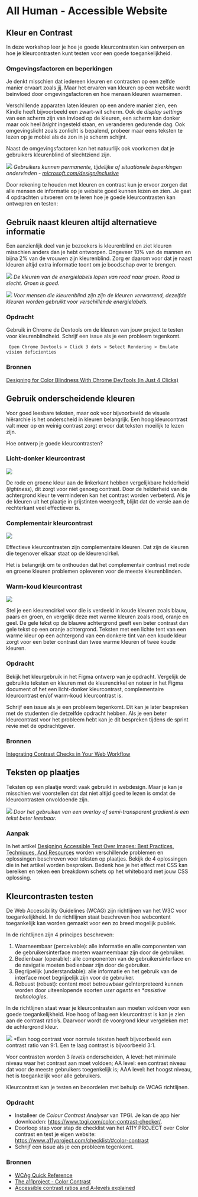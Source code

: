 # All Human - Accessible Website

## Kleur en Contrast

In deze workshop leer je hoe je goede kleurcontrasten kan ontwerpen en hoe je kleurcontrasten kunt testen voor een goede toegankelijkheid.

### Omgevingsfactoren en beperkingen

Je denkt misschien dat iedereen kleuren en contrasten op een zelfde manier ervaart zoals jij. Maar het ervaren van kleuren op een website wordt beïnvloed door omgevingsfactoren en hoe mensen kleuren waarnemen.

Verschillende apparaten laten kleuren op een andere manier zien, een Kindle heeft bijvoorbeeld een zwart-wit scherm. Ook de *display settings* van een scherm zijn van invloed op de kleuren, een scherm kan donker maar ook heel *bright* ingesteld staan, en veranderen gedurende dag. Ook omgevingslicht zoals zonlicht is bepalend, probeer maar eens teksten te lezen op je mobiel als de zon in je scherm schijnt.

Naast de omgevingsfactoren kan het natuurlijk ook voorkomen dat je gebruikers kleurenblind of slechtziend zijn.

![](inclusive-microsoft-design-toolkit.png)
*Gebruikers kunnen permanente, tijdelijke of situationele beperkingen ondervinden - [microsoft.com/design/inclusive](https://www.microsoft.com/design/inclusive/)*

Door rekening te houden met kleuren en contrast kun je ervoor zorgen dat alle mensen de informatie op je website goed kunnen lezen en zien. Je gaat 4 opdrachten uitvoeren om te leren hoe je goede kleurcontrasten kan ontwepren en testen:

## Gebruik naast kleuren altijd alternatieve informatie

Een aanzienlijk deel van je bezoekers is kleurenblind en ziet kleuren misschien anders dan je hebt ontworpen. Ongeveer 10% van de mannen en bijna 2% van de vrouwen zijn kleurenblind. Zorg er daarom voor dat je naast kleuren altijd extra informatie toont om je boodschap over te brengen.

![](energielabels.png)
*De kleuren van de energielabels lopen van rood naar groen. Rood is slecht. Groen is goed.*

![](energielabels-deuteranopia.png)
*Voor mensen die kleurenblind zijn zijn de kleuren verwarrend, dezelfde kleuren worden gebruikt voor verschillende energielabels.*

### Opdracht 
Gebruik in Chrome de Devtools om de kleuren van jouw project te testen voor  kleurenblindheid. Schrijf een issue als je een probleem tegenkomt.

``` Open Chrome Devtools > Click 3 dots > Select Rendering > Emulate vision deficienties```

### Bronnen
[Designing for Color Blindness With Chrome DevTools (in Just 4 Clicks)](https://webdesign.tutsplus.com/designing-for-color-blindness-with-chrome-devtools--cms-35827a)




## Gebruik onderscheidende kleuren

Voor goed leesbare teksten, maar ook voor bijvoorbeeld de visuele hiërarchie is het onderscheid in kleuren belangrijk. Een hoog kleurcontrast valt meer op en weinig contrast zorgt ervoor dat teksten moeilijk te lezen zijn. 

Hoe ontwerp je goede kleurcontrasten?

### Licht-donker kleurcontrast

![](contrast-light-dark.gif)

De rode en groene kleur aan de linkerkant hebben vergelijkbare helderheid (*lightness*), dit zorgt voor niet genoeg contrast. Door de helderheid van de achtergrond kleur te verminderen kan het contrast worden verbeterd. Als je de kleuren uit het plaatje in grijstinten weergeeft, blijkt dat de versie aan de rechterkant veel effectiever is.

### Complementair kleurcontrast

![](contrast-complementary.gif)

Effectieve kleurcontrasten zijn complementaire kleuren. Dat zijn de kleuren die tegenover elkaar staat op de kleurencirkel. 

Het is belangrijk om te onthouden dat het complementair contrast met rode en groene kleuren problemen opleveren voor de meeste kleurenblinden.

### Warm-koud kleurcontrast

![](contrast-cool-warm.gif)

Stel je een kleurencirkel voor die is verdeeld in koude kleuren zoals blauw, paars en groen, en vergelijk deze met warme kleuren zoals rood, oranje en geel. De gele tekst op de blauwe achtergrond geeft een beter contrast dan gele tekst op een oranje achtergrond. Teksten met een lichte tent van een warme kleur op een achtergond van een donkere tint van een koude kleur zorgt voor een beter contrast dan twee warme kleuren of twee koude kleuren.

### Opdracht 

Bekijk het kleurgebruik in het Figma ontwerp van je opdracht. Vergelijk de gebruikte teksten en kleuren met de kleurencirkel en noteer in het Figma document of het een licht-donker kleurcontrast, complementaire kleurcontrast en/of warm-koud kleurcontrast is. 

Schrijf een issue als je een probleem tegenkomt. Dit kan je later bespreken met de studenten die detzelfde opdracht hebben. Als je een beter kleurcontrast voor het probleem hebt kan je dit bespreken tijdens de sprint revie met de opdrachtgever.

### Bronnen
[Integrating Contrast Checks in Your Web Workflow](https://24ways.org/2014/integrating-contrast-checks-in-your-web-workflow/)





## Teksten op plaatjes

Teksten op een plaatje wordt vaak gebruikt in webdesign. Maar je kan je misschien wel voorstellen dat dat niet altijd goed te lezen is omdat de kleurcontrasten onvoldoende zijn.

![](smashing-text-over-images-technique-overlay.jpg)
*Door het gebruiken van een overlay of semi-transparent gradient is een tekst beter leesbaar.*

### Aanpak

In het artikel [Designing Accessible Text Over Images: Best Practices, Techniques, And Resources](https://www.smashingmagazine.com/2023/08/designing-accessible-text-over-images-part1/) worden verschillende problemen en oplossingen beschreven voor teksten op plaatjes. Bekijk de 4 oplossingen die in het artikel worden besproken. Bedenk hoe je het effect met CSS kan bereiken en teken een breakdown schets op het whiteboard met jouw CSS oplossing.




## Kleurcontrasten testen

De Web Accessibility Guidelines (WCAG) zijn richtlijnen van het W3C voor toegankelijkheid. In de  richtlijnen staat beschreven hoe webcontent toegankelijk kan worden gemaakt voor een zo breed mogelijk publiek.

In de richtlijnen zijn 4 principes beschreven: 
1. Waarneembaar (perceivable): alle informatie en alle componenten van de gebruikersinterface moeten waarneembaar zijn door de gebruiker.
2. Bedienbaar (operable): alle componenten van de gebruikersinterface en de navigatie moeten bedienbaar zijn door de gebruiker.
3. Begrijpelijk (understandable): alle informatie en het gebruik van de interface moet begrijpelijk zijn voor de gebruiker.
4. Robuust (robust): content moet betrouwbaar geïnterpreteerd kunnen worden door uiteenlopende soorten *user agents* en **assistive technologies*.

<!-- Kleur en contrast hoort bij de richtlijn 1.4 Onderscheidbaar (Distinguishable) van het onderdeel Waarneembaar (perceivable).  Kleurcontrast kan je meten en beoordelen met de WCAG standaarden. -->

In de richtlijnen staat waar je kleurcontrasten aan moeten voldoen voor een goede toegankelijkheid. Hoe hoog of laag een kleurcontrast is kan je zien aan de contrast ratio’s. Daarvoor wordt de voorgrond kleur vergeleken met de achtergrond kleur.

![](contrast-ratios-priority-levels.png)
*Een hoog contrast voor normale teksten heeft bijvoorbeeld een contrast ratio van 9:1. Een te laag contrast is bijvoorbeeld 3:1. 

Voor contrasten worden 3 *levels* onderscheiden, A level: het minimale niveau waar het contrast aan moet voldoen; AA level: een contrast niveau dat voor de meeste gebruikers toegenkelijk is; AAA level: het hoogst niveau, het is toegankelijk voor alle gebruikers.

Kleurcontrast kan je testen en beoordelen met behulp de WCAG richtlijnen.

### Opdracht

- Installeer de *Colour Contrast Analyser* van TPGI. Je kan de app hier downloaden: https://www.tpgi.com/color-contrast-checker/.
- Doorloop stap voor stap de checklist van het A11Y PROJECT over Color contrast en test je eigen website: https://www.a11yproject.com/checklist/#color-contrast
- Schrijf een issue als je een probleem tegenkomt. 

### Bronnen

- [WCAg Quick Reference](https://www.w3.org/WAI/WCAG22/quickref/?versions=2.1)
- [The a11project - Color Contrast](https://www.a11yproject.com/checklist/#color-contrast)
- [Accessible contrast ratios and A-levels explained](https://www.getstark.co/blog/accessible-contrast-ratios-and-a-levels-explained/)


<!-- 
Related WCAG success criteria
1.4.3 Minimum contrast (AA)
The color contrast between background and foreground content should be at a minimum level to ensure legibility:

Text and its background should have a contrast ratio of at least 4.5:1.
Heading (or just larger) text should have a ratio of at least 3:1. Larger text is defined as at least 18pt, or 14pt bold.

1.4.6 Enhanced contrast (AAA)
This follows, and builds on, criterion 1.4.3.

Text and its background should have a contrast ratio of at least 7:1.
Heading (or just larger) text should have a ratio of at least 4.5:1.

1.4.11 Non-Text Contrast (AA) (added in 2.1)
There should be a minimum color contrast ratio of 3 to 1 for user interface components and graphical objects.
-->